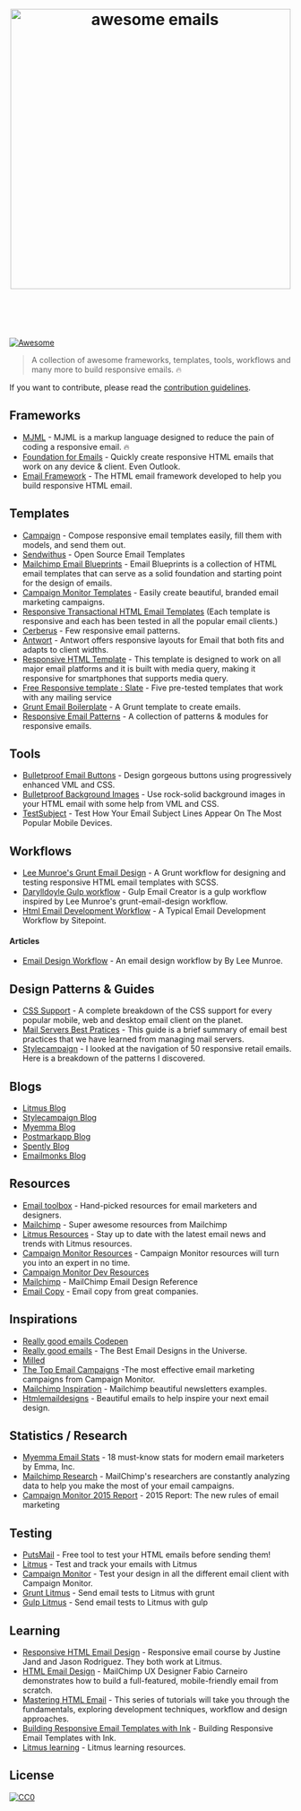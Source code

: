 <h1 align="center">
	<br>
	<img width="500" src="https://raw.githubusercontent.com/jonathandion/awesome-emails/master/masthead.png" alt="awesome emails">
	<br>
	<br>
	<br>
</h1>

[![Awesome](https://cdn.rawgit.com/sindresorhus/awesome/d7305f38d29fed78fa85652e3a63e154dd8e8829/media/badge.svg)](https://github.com/sindresorhus/awesome)

> A collection of awesome frameworks, templates, tools, workflows and many more to build responsive emails. :fire:

If you want to contribute, please read the [contribution guidelines](https://github.com/jonathandion/awesome-emails/blob/master/contributing.md).


## Frameworks

* [MJML](https://mjml.io) - MJML is a markup language designed to reduce the pain of coding a responsive email. :fire:
* [Foundation for Emails](https://github.com/zurb/foundation-emails) - Quickly create responsive HTML emails that work on any device & client. Even Outlook.
* [Email Framework](http://emailframe.work/) - The HTML email framework developed to help you build responsive HTML email.

## Templates

* [Campaign](https://github.com/bevacqua/campaign) - Compose responsive email templates easily, fill them with models, and send them out.
* [Sendwithus](https://www.sendwithus.com/resources/templates) - Open Source Email Templates
* [Mailchimp Email Blueprints](https://github.com/mailchimp/Email-Blueprints) - Email Blueprints is a collection of HTML email templates that can serve as a solid foundation and starting point for the design of emails.
* [Campaign Monitor Templates](https://www.campaignmonitor.com/email-templates/) - Easily create beautiful, branded email marketing campaigns.
* [Responsive Transactional HTML Email Templates](https://github.com/mailgun/transactional-email-templates) (Each template is responsive and each has been tested in all the popular email clients.)
* [Cerberus](https://github.com/TedGoas/Cerberus) - Few responsive email patterns.
* [Antwort](https://github.com/internations/antwort) - Antwort offers responsive layouts for Email that both fits and adapts to client widths.
* [Responsive HTML Template](https://github.com/charlesmudy/responsive-html-email-template) - This template is designed to work on all major email platforms and it is built with media query, making it responsive for smartphones that supports media query.
* [Free Responsive template : Slate](https://litmus.com/resources/free-responsive-email-templates/) - Five pre-tested templates that work with any mailing service
* [Grunt Email Boilerplate](https://github.com/dwightjack/grunt-email-boilerplate) - A Grunt template to create emails.
* [Responsive Email Patterns](http://responsiveemailpatterns.com/) - A collection of patterns & modules for responsive emails.

## Tools

* [Bulletproof Email Buttons](http://buttons.cm/) - Design gorgeous buttons using progressively enhanced VML and CSS.
* [Bulletproof Background Images](http://backgrounds.cm/) - Use rock-solid background images in your HTML email with some help from
VML and CSS.
* [TestSubject](http://zurb.com/playground/testsubject) - Test How Your Email Subject Lines Appear On The Most Popular Mobile Devices.

## Workflows

* [Lee Munroe's Grunt Email Design](https://github.com/leemunroe/grunt-email-workflow) - A Grunt workflow for designing and testing responsive HTML email templates with SCSS.
* [Darylldoyle Gulp workflow](https://github.com/darylldoyle/Gulp-Email-Creator) - Gulp Email Creator is a gulp workflow inspired by Lee Munroe's grunt-email-design workflow.
* [Html Email Development Workflow](http://www.sitepoint.com/my-current-html-email-development-workflow/) - A Typical Email Development Workflow by Sitepoint.

#### Articles
* [Email Design Workflow](http://www.leemunroe.com/email-design-workflow/) - An email design workflow by By Lee Munroe.

## Design Patterns & Guides

* [CSS Support](https://www.campaignmonitor.com/css/) - A complete breakdown of the CSS support for every popular mobile, web and desktop email client on the planet.
* [Mail Servers Best Pratices](https://documentation.mailgun.com/best_practices.html#email-best-practices) - This guide is a brief summary of email best practices that we have learned from managing mail servers.
* [Stylecampaign](http://stylecampaign.com/blog/2014/02/responsive-email-navigation/) - I looked at the navigation of 50 responsive retail emails. Here is a breakdown of the patterns I discovered.

## Blogs

* [Litmus Blog](https://litmus.com/blog/)
* [Stylecampaign Blog](http://stylecampaign.com/blog/)
* [Myemma Blog](http://myemma.com/content-hub)
* [Postmarkapp Blog](http://blog.postmarkapp.com/)
* [Spently Blog](http://spently.com/blog/)
* [Emailmonks Blog](http://www.emailmonks.com/blog/)


## Resources

* [Email toolbox](http://email-toolbox.com/) - Hand-picked resources for email marketers and designers.
* [Mailchimp](http://mailchimp.com/resources/) - Super awesome resources from Mailchimp
* [Litmus Resources](https://litmus.com/resources) - Stay up to date with the latest email news and trends with Litmus resources.
* [Campaign Monitor Resources](https://www.campaignmonitor.com/resources/) - Campaign Monitor resources will turn you into an expert in no time.
* [Campaign Monitor Dev Resources](https://www.campaignmonitor.com/dev-resources/)
* [Mailchimp](http://templates.mailchimp.com/) - MailChimp Email Design Reference
* [Email Copy](http://www.goodemailcopy.com/) - Email copy from great companies.
## Inspirations

* [Really good emails Codepen](http://codepen.io/reallygoodemails/)
* [Really good emails](http://reallygoodemails.com/) - The Best Email Designs in the Universe.
* [Milled](http://milled.com/)
* [The Top Email Campaigns](https://www.campaignmonitor.com/best-email-marketing-campaigns/) -The most effective email marketing campaigns from Campaign Monitor.
* [Mailchimp Inspiration](http://inspiration.mailchimp.com/#all) - Mailchimp beautiful newsletters examples.
* [Htmlemaildesigns](http://htmlemaildesigns.com/) - Beautiful emails to help inspire your next email design.

## Statistics / Research

* [Myemma Email Stats](http://myemma.com/brainiac/gate-free-stats) - 18 must-know stats for modern email marketers by Emma, Inc.
* [Mailchimp Research](http://mailchimp.com/resources/research/) - MailChimp's researchers are constantly analyzing data to help you make the most of your email campaigns. 
* [Campaign Monitor 2015 Report](https://www.campaignmonitor.com/resources/guides/email-marketing-new-rules/) - 2015 Report: The new rules of email marketing

## Testing

* [PutsMail](https://putsmail.com/) - Free tool to test your HTML emails before sending them!
* [Litmus](https://litmus.com/) - Test and track your emails with Litmus
* [Campaign Monitor](https://www.campaignmonitor.com/testing/) - Test your design in all the different email client with Campaign Monitor.
* [Grunt Litmus](https://www.npmjs.com/package/grunt-litmus) - Send email tests to Litmus with grunt
* [Gulp Litmus](https://www.npmjs.com/package/gulp-litmus) - Send email tests to Litmus with gulp

## Learning

* [Responsive HTML Email Design](https://frontendmasters.com/courses/responsive-email/) - Responsive email course by Justine Jand and Jason Rodriguez. They both work at Litmus.
* [HTML Email Design](http://teamtreehouse.com/library/html-email-design) - MailChimp UX Designer Fabio Carneiro demonstrates how to build a full-featured, mobile-friendly email from scratch.
* [Mastering HTML Email](http://webdesign.tutsplus.com/series/mastering-html-email--webdesign-17696) - This series of tutorials will take you through the fundamentals, exploring development techniques, workflow and design approaches.
* [Building Responsive Email Templates with Ink](https://scotch.io/tutorials/building-responsive-email-templates-with-ink) - Building Responsive Email Templates with Ink.
* [Litmus learning](https://litmus.com/community/learning) - Litmus learning resources.

## License

[![CC0](http://i.creativecommons.org/p/zero/1.0/88x31.png)](http://creativecommons.org/publicdomain/zero/1.0/)
